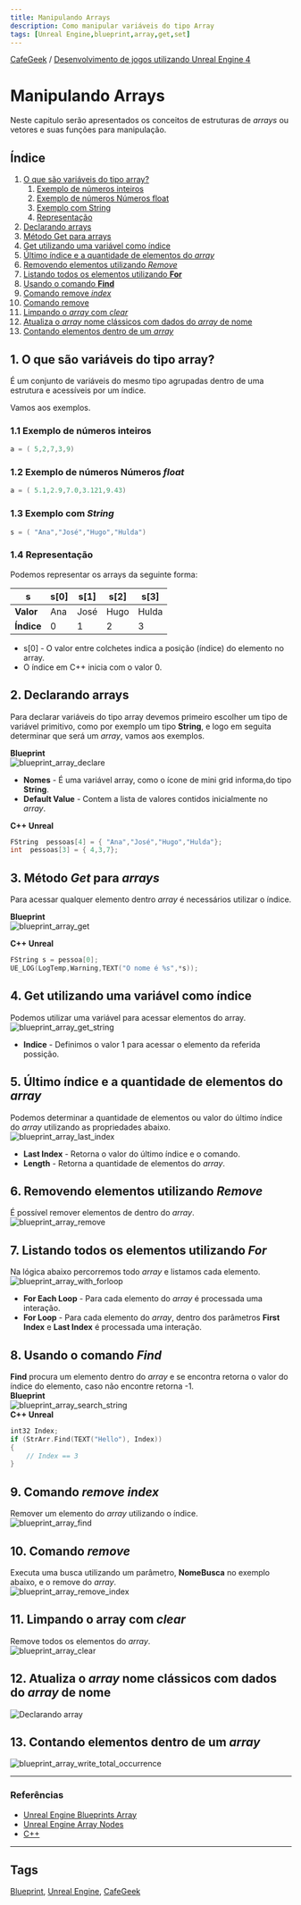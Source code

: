 ```yaml
---
title: Manipulando Arrays
description: Como manipular variáveis do tipo Array
tags: [Unreal Engine,blueprint,array,get,set]
---
```


[CafeGeek](https://myerco.github.io/unreal-engine)  / [Desenvolvimento de jogos utilizando Unreal Engine 4](https://myerco.github.io/unreal-engine/ue4_blueprint/index.html)

# Manipulando Arrays
Neste capitulo serão apresentados os conceitos de estruturas de *arrays* ou vetores e suas funções para manipulação.

## Índice
1. [O que são variáveis do tipo array?](#1)
     1. [Exemplo de números inteiros](#1.1)
     1. [Exemplo de números Números float](#1.2)
     1. [Exemplo com String](#1.3)
     1. [Representação](#1.4)
1. [Declarando arrays](#2)
1. [Método Get para arrays](#3)
1. [Get utilizando uma variável como índice](#4)
1. [Último índice e a quantidade de elementos do *array*](#5)
1. [Removendo elementos utilizando *Remove*](#6)
1. [Listando todos os elementos utilizando **For**](#7)
1. [Usando o comando **Find**](#8)
1. [Comando remove *index*](#9)
1. [Comando remove](#10)
1. [Limpando o *array* com *clear*](#11)
1. [Atualiza o *array* nome clássicos com dados do *array* de nome](#12)
1. [Contando elementos dentro de um *array*](#13)

<a name="1"></a>
## 1. O que são variáveis do tipo array?
É um conjunto de variáveis do mesmo tipo agrupadas dentro de uma estrutura e acessíveis por um índice.  

Vamos aos exemplos.

<a name="1.1"></a>
### 1.1 Exemplo de números inteiros  
```cpp
a = ( 5,2,7,3,9)  
```
<a name="1.2"></a>
### 1.2 Exemplo de números Números *float*  
```cpp
a = ( 5.1,2.9,7.0,3.121,9.43)  
```
<a name="1.3"></a>
### 1.3 Exemplo com *String*  
```cpp
s = ( "Ana","José","Hugo","Hulda")
```
<a name="1.4"></a>
### 1.4 Representação
Podemos representar os arrays da seguinte forma:

| s |  s[0] |s[1]   |s[2]    | s[3]  |
|---|---|---|---|---|
|**Valor**|Ana|José|Hugo|Hulda|
|**Índice**|  0 | 1  | 2  | 3  |

- s[0] - O valor entre colchetes indica a posição (índice) do elemento no array.
- O índice em C++ inicia com o valor 0.

<a name="2"></a>
## 2. Declarando arrays
Para declarar variáveis do tipo array devemos primeiro escolher um tipo de variável primitivo, como por exemplo um tipo **String**, e logo em seguita determinar que será um *array*, vamos aos exemplos.

**Blueprint**    
![blueprint_array_declare](../imagens/array/blueprint_array_declare.jpg)
- **Nomes** - É uma variável array, como o ícone de mini grid informa,do tipo **String**.
- **Default Value** - Contem a lista de valores contidos inicialmente no *array*.

**C++ Unreal**  
```cpp
FString  pessoas[4] = { "Ana","José","Hugo","Hulda"};
int  pessoas[3] = { 4,3,7};
```

<a name="3"></a>
## 3. Método *Get* para *arrays*
Para acessar qualquer elemento dentro *array* é necessários utilizar o índice.  

**Blueprint**  
![blueprint_array_get](../imagens/array/blueprint_array_get.jpg)

**C++ Unreal**  
```cpp
FString s = pessoa[0];
UE_LOG(LogTemp,Warning,TEXT("O nome é %s",*s));
```

<a name="4"></a>
## 4. Get utilizando uma variável como índice
Podemos utilizar uma variável para acessar elementos do array.
![blueprint_array_get_string](../imagens/array/blueprint_array_get_string.jpg)
- **Indice** - Definimos o valor 1 para acessar o elemento da referida possição.

<a name="5"></a>
## 5. Último índice e a quantidade de elementos do *array*
Podemos determinar a quantidade de elementos ou valor do último índice do *array* utilizando as propriedades abaixo.    
![blueprint_array_last_index](../imagens/array/blueprint_array_last_index.jpg)

- **Last Index** - Retorna o valor do último índice e o comando.
- **Length** - Retorna a quantidade de elementos do *array*.

<a name="6"></a>
## 6. Removendo elementos utilizando *Remove*
É possível remover elementos de dentro do *array*.    
![blueprint_array_remove](../imagens/array/blueprint_array_remove.jpg)

<a name="7"></a>
## 7. Listando todos os elementos utilizando *For*
Na lógica abaixo percorremos todo *array* e listamos cada elemento.   
![blueprint_array_with_forloop](../imagens/array/blueprint_array_with_forloop.jpg)
- **For Each Loop** - Para cada elemento do *array* é processada uma interação.
- **For Loop** - Para cada elemento do *array*, dentro dos parâmetros **First Index** e **Last Index** é processada uma interação.

<a name="8"></a>
## 8. Usando o comando *Find*
**Find** procura um elemento dentro do *array* e se encontra retorna o valor do índice do elemento, caso não encontre retorna -1.   
**Blueprint**      
![blueprint_array_search_string](../imagens/array/blueprint_array_search_string.jpg)    
**C++ Unreal**
```cpp
int32 Index;
if (StrArr.Find(TEXT("Hello"), Index))
{
    // Index == 3
}
```
<a name="9"></a>
## 9. Comando *remove index*
Remover um elemento do *array* utilizando o índice.      
![blueprint_array_find](../imagens/array/blueprint_array_find.jpg)

<a name="10"></a>
## 10. Comando *remove*
Executa uma busca utilizando um parâmetro, **NomeBusca** no exemplo abaixo, e o remove do *array*.    
![blueprint_array_remove_index](../imagens/array/blueprint_array_remove_index.jpg)

<a name="11"></a>
## 11. Limpando o array com *clear*
Remove todos os elementos do *array*.   
![blueprint_array_clear](../imagens/array/blueprint_array_clear.jpg)

<a name="12"></a>
## 12. Atualiza o *array* **nome clássicos** com dados do *array* de **nome**
![Declarando array](../imagens/array/blueprint_array_fill_string.jpg)

<a name="13"></a>
## 13. Contando elementos dentro de um *array*
![blueprint_array_write_total_occurrence](../imagens/array/blueprint_array_write_total_occurrence.jpg)

***
### Referências
- [Unreal Engine Blueprints Array](https://docs.unrealengine.com/en-US/Engine/Blueprints/UserGuide/Arrays/index.html)   
- [Unreal Engine Array Nodes](https://docs.unrealengine.com/en-US/Engine/Blueprints/UserGuide/Arrays/ArrayNodes/index.html)    
- [C++](https://www.codegrepper.com/code-examples/cpp/ue4+c%2B%2B+array)

***
## Tags
[Blueprint](https://myerco.github.io/unreal-engine/ue4_blueprint/blueprint.html), [Unreal Engine](https://myerco.github.io/unreal-engine/ue4_blueprint/index.html), [CafeGeek](https://myerco.github.io/unreal-engine/)
